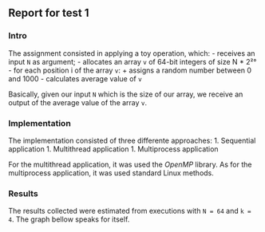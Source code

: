 ## Report for test 1
### Intro
The assignment consisted in applying a toy operation, which:
    - receives an input ```N``` as argument;
    - allocates an array ```v``` of 64-bit integers of size N * 2²°
    - for each position i of the array ```v```:
        + assigns a random number between 0 and 1000
    - calculates average value of ```v```

Basically, given our input ```N``` which is the size of our array, we receive an output of the average value of the array ```v```.

### Implementation
The implementation consisted of three differente approaches:
    1. Sequential application
    1. Multithread application
    1. Multiprocess application

For the multithread application, it was used the _OpenMP_ library. As for the multiprocess application, it was used standard Linux methods.

### Results
The results collected were estimated from executions with ```N = 64``` and ```k = 4```. The graph bellow speaks for itself.

